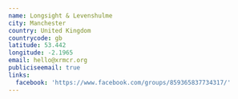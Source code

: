 ```yaml
---
name: Longsight & Levenshulme
city: Manchester
country: United Kingdom
countrycode: gb
latitude: 53.442
longitude: -2.1965
email: hello@xrmcr.org
publiciseemail: true
links:
  facebook: 'https://www.facebook.com/groups/859365837734317/'
---
```


